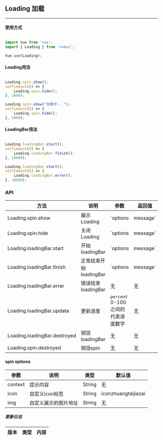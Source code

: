 <!--
 * @Author: Fone丶峰
 * @Date: 2019-10-22 11:32:29
 * @LastEditors: Fone丶峰
 * @LastEditTime: 2020-04-24 15:46:51
 * @Description: msg
 * @Email: qinrifeng@163.com
 * @Github: https://github.com/FoneQinrf
 -->

## Loading 加载
---

#### 使用方式

``` javascript

import Vue from 'vue';
import { Loading } from 'vvmui';

Vue.use(Loading);

```


#### Loading用法


``` javascript

Loading.spin.show();
setTimeout(() => {
    Loading.spin.hide();
}, 3000);

Loading.spin.show("加载中...");
setTimeout(() => {
    Loading.spin.hide();
}, 3000);

```


#### LoadingBar用法


``` javascript

Loading.loadingBar.start();
setTimeout(() => {
    Loading.loadingBar.finish();
}, 10000);

Loading.loadingBar.start();
setTimeout(() => {
    Loading.loadingBar.errer();
}, 10000);

```


### API
| 方法 | 说明 | 参数 | 返回值 |
|------|------------|------------|------------|
| Loading.spin.show  | 展示Loading    | `options | message`        | 无 |
| Loading.spin.hide  | 关闭Loading       | `options | message`      | 无 |
| Loading.loadingBar.start  | 开始loadingBar      | `options | message`       | 无 | 
| Loading.loadingBar.finish  | 正常结束开始loadingBar     | `options | message`   | 无 |
| Loading.loadingBar.errer  | 错误结束loadingBar     | 无       | 无 |
| Loading.loadingBar.updata  | 更新进度    |  `percent` 0-100之间的代表进度数字      | 无 |
| Loading.loadingBar.destroyed  | 销毁loadingBar    |  无      | 无 |
| Loading.spin.destroyed  | 销毁spin    |  无     | 无 |

#### spin options
| 参数 | 说明 | 类型 | 默认值 |
|------|------------|------------|------------|
| context  | 提示内容     | String        | 无 |
| icon  | 自定义icon标签   | String        | iconzhuangtaijiazai |
| img  |  自定义展示的图片地址  | String        | 无 |

##### 更新日志
| 版本 |类型|内容|
|:-------------:|:-|:-|